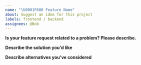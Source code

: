 ```yaml
---
name: "\U0001F680 Feature Name"
about: Suggest an idea for this project
labels: frontend / backend
assignees: @Bob
---
```


<!--
Please fill in as much of the template below as you're able.
-->

**Is your feature request related to a problem? Please describe.**

<!-- Please describe the problem you are trying to solve. -->

**Describe the solution you'd like**

<!-- Please describe the desired behavior. -->

**Describe alternatives you've considered**

<!-- Please describe alternative solutions or features you have considered. -->
